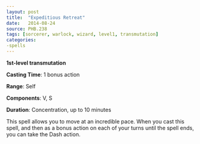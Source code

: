 ```yaml
---
layout: post
title:  "Expeditious Retreat"
date:   2014-08-24
source: PHB.238
tags: [sorcerer, warlock, wizard, level1, transmutation]
categories:
-spells
---
```


**1st-level transmutation**

**Casting Time**: 1 bonus action

**Range**: Self

**Components**: V, S

**Duration**: Concentration, up to 10 minutes

This spell allows you to move at an incredible pace. When you cast this spell, and then as a bonus action on each of your turns until the spell ends, you can take the Dash action.
